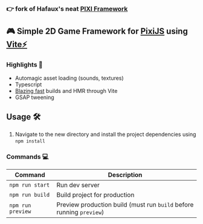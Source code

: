 ### 👉 fork of Hafaux's neat <a href=" https://github.com/Hafaux/pixi-framework" target="_blank">PIXI Framework</a>

## 🎮 Simple 2D Game Framework for [PixiJS](https://pixijs.com) using [Vite⚡](https://vitejs.dev/)

### Highlights 🌟

- Automagic asset loading (sounds, textures)
- Typescript
- <a href="https://c.tenor.com/Hw0aKasI6B4AAAAC/fast-blazing-fast.gif" target="_blank">Blazing fast</a> builds and HMR through Vite
- GSAP tweening

## Usage 🛠️

1. Navigate to the new directory and install the project dependencies using `npm install`


### Commands 💻

| Command           | Description                                                          |
| ----------------- | -------------------------------------------------------------------- |
| `npm run start`   | Run dev server                                                       |
| `npm run build`   | Build project for production                                         |
| `npm run preview` | Preview production build (must run `build` before running `preview`) |
